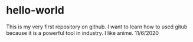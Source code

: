 # hello-world
This is my very first repository on github.
I want to learn how to used gitub because it is a powerful tool in industry.
I like anime.
11/6/2020
